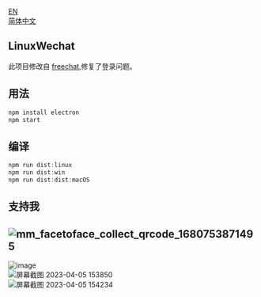 [EN](README.md)  
[简体中文](README_CN.md)  
  
## LinuxWechat
此项目修改自 [freechat](https://github.com/eNkru/freechat),修复了登录问题。  
  
## 用法
```js
npm install electron
npm start
```
## 编译
```js
npm run dist:linux
npm run dist:win
npm run dist:dist:macOS
```
## 支持我
![mm_facetoface_collect_qrcode_1680753871495](https://user-images.githubusercontent.com/129872486/230269748-8bbbbdea-cbc6-413f-9ec3-119d44a5c4f5.png)
---
  
![image](https://user-images.githubusercontent.com/129872486/230012642-8bffd6e6-6385-4d7b-bc18-b08034ff42ed.png)  
![屏幕截图 2023-04-05 153850](https://user-images.githubusercontent.com/129872486/230014421-260c4b32-8873-4a6b-bc32-e0fa2b52e3f7.png)  
![屏幕截图 2023-04-05 154234](https://user-images.githubusercontent.com/129872486/230014599-0d3a1267-a21e-40f8-a880-7b01d62498b1.png)  
